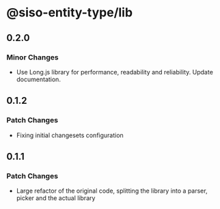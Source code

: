 # @siso-entity-type/lib

## 0.2.0

### Minor Changes

- Use Long.js library for performance, readability and reliability. Update documentation.

## 0.1.2

### Patch Changes

- Fixing initial changesets configuration

## 0.1.1

### Patch Changes

- Large refactor of the original code, splitting the library into a parser, picker and the actual library
